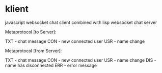 klient
======

javascript websocket chat client
combined with 
lisp websocket chat server




Metaprotocol [to Server]:

   TXT <txt>      - chat message
   CON <name>     - new connected user
   USR <newName>  - name change



Metaprotocol [from Server]:

   TXT <txt>                - chat message
   CON <name>               - new connected user
   USR <newName> <oldName>  - name change
   DIS <name>               - name has disconnected
   ERR <txt>                - error message
